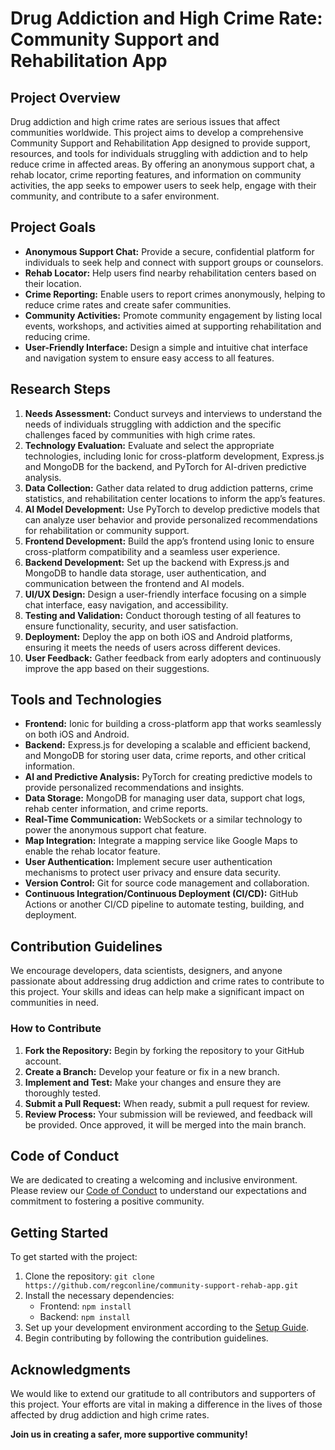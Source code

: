 Drug Addiction and High Crime Rate: Community Support and Rehabilitation App
============================================================================

Project Overview
----------------

Drug addiction and high crime rates are serious issues that affect communities worldwide. This project aims to develop a comprehensive Community Support and Rehabilitation App designed to provide support, resources, and tools for individuals struggling with addiction and to help reduce crime in affected areas. By offering an anonymous support chat, a rehab locator, crime reporting features, and information on community activities, the app seeks to empower users to seek help, engage with their community, and contribute to a safer environment.

Project Goals
-------------

*   **Anonymous Support Chat:** Provide a secure, confidential platform for individuals to seek help and connect with support groups or counselors.
*   **Rehab Locator:** Help users find nearby rehabilitation centers based on their location.
*   **Crime Reporting:** Enable users to report crimes anonymously, helping to reduce crime rates and create safer communities.
*   **Community Activities:** Promote community engagement by listing local events, workshops, and activities aimed at supporting rehabilitation and reducing crime.
*   **User-Friendly Interface:** Design a simple and intuitive chat interface and navigation system to ensure easy access to all features.

Research Steps
--------------

1.  **Needs Assessment:** Conduct surveys and interviews to understand the needs of individuals struggling with addiction and the specific challenges faced by communities with high crime rates.
2.  **Technology Evaluation:** Evaluate and select the appropriate technologies, including Ionic for cross-platform development, Express.js and MongoDB for the backend, and PyTorch for AI-driven predictive analysis.
3.  **Data Collection:** Gather data related to drug addiction patterns, crime statistics, and rehabilitation center locations to inform the app’s features.
4.  **AI Model Development:** Use PyTorch to develop predictive models that can analyze user behavior and provide personalized recommendations for rehabilitation or community support.
5.  **Frontend Development:** Build the app’s frontend using Ionic to ensure cross-platform compatibility and a seamless user experience.
6.  **Backend Development:** Set up the backend with Express.js and MongoDB to handle data storage, user authentication, and communication between the frontend and AI models.
7.  **UI/UX Design:** Design a user-friendly interface focusing on a simple chat interface, easy navigation, and accessibility.
8.  **Testing and Validation:** Conduct thorough testing of all features to ensure functionality, security, and user satisfaction.
9.  **Deployment:** Deploy the app on both iOS and Android platforms, ensuring it meets the needs of users across different devices.
10.  **User Feedback:** Gather feedback from early adopters and continuously improve the app based on their suggestions.

Tools and Technologies
----------------------

*   **Frontend:** Ionic for building a cross-platform app that works seamlessly on both iOS and Android.
*   **Backend:** Express.js for developing a scalable and efficient backend, and MongoDB for storing user data, crime reports, and other critical information.
*   **AI and Predictive Analysis:** PyTorch for creating predictive models to provide personalized recommendations and insights.
*   **Data Storage:** MongoDB for managing user data, support chat logs, rehab center information, and crime reports.
*   **Real-Time Communication:** WebSockets or a similar technology to power the anonymous support chat feature.
*   **Map Integration:** Integrate a mapping service like Google Maps to enable the rehab locator feature.
*   **User Authentication:** Implement secure user authentication mechanisms to protect user privacy and ensure data security.
*   **Version Control:** Git for source code management and collaboration.
*   **Continuous Integration/Continuous Deployment (CI/CD):** GitHub Actions or another CI/CD pipeline to automate testing, building, and deployment.

Contribution Guidelines
-----------------------

We encourage developers, data scientists, designers, and anyone passionate about addressing drug addiction and crime rates to contribute to this project. Your skills and ideas can help make a significant impact on communities in need.

### How to Contribute

1.  **Fork the Repository:** Begin by forking the repository to your GitHub account.
2.  **Create a Branch:** Develop your feature or fix in a new branch.
3.  **Implement and Test:** Make your changes and ensure they are thoroughly tested.
4.  **Submit a Pull Request:** When ready, submit a pull request for review.
5.  **Review Process:** Your submission will be reviewed, and feedback will be provided. Once approved, it will be merged into the main branch.

Code of Conduct
---------------

We are dedicated to creating a welcoming and inclusive environment. Please review our [Code of Conduct](CODE_OF_CONDUCT.md) to understand our expectations and commitment to fostering a positive community.

Getting Started
---------------

To get started with the project:

1.  Clone the repository: `git clone https://github.com/regconline/community-support-rehab-app.git`
2.  Install the necessary dependencies:
    *   Frontend: `npm install`
    *   Backend: `npm install`
3.  Set up your development environment according to the [Setup Guide](SETUP_GUIDE.md).
4.  Begin contributing by following the contribution guidelines.

Acknowledgments
---------------

We would like to extend our gratitude to all contributors and supporters of this project. Your efforts are vital in making a difference in the lives of those affected by drug addiction and high crime rates.

**Join us in creating a safer, more supportive community!**
